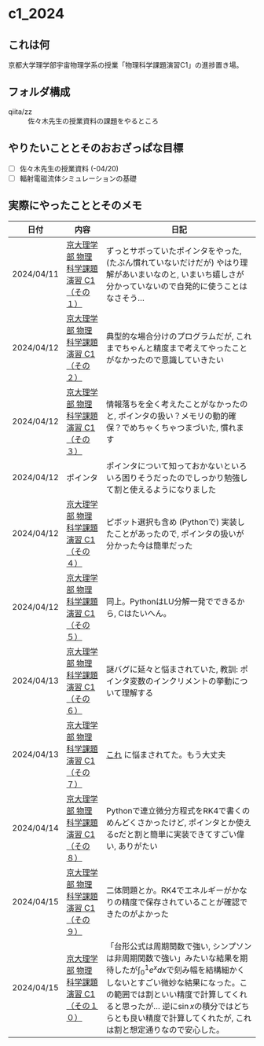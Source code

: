 # c1_2024

## これは何
京都大学理学部宇宙物理学系の授業「物理科学課題演習C1」の進捗置き場。

## フォルダ構成
<dl>
  <dt>qiita/zz</dt>
  <dd>佐々木先生の授業資料の課題をやるところ</dd>
</dl> 

## やりたいこととそのおおざっぱな目標
- [ ] 佐々木先生の授業資料 (-04/20)
- [ ] 輻射電磁流体シミュレーションの基礎

## 実際にやったこととそのメモ
| **日付**   | **内容** | **日記** |
|------------|----------|----------|
| 2024/04/11 | [京大理学部 物理科学課題演習 C1 （その１）](https://qiita.com/sasakitakanori/items/53510d320819ef0dcfab)   | ずっとサボっていたポインタをやった, (たぶん慣れていないだけだが) やはり理解があいまいなのと, いまいち嬉しさが分かっていないので自発的に使うことはなさそう… |
| 2024/04/12 | [京大理学部 物理科学課題演習 C1 （その２）](https://qiita.com/sasakitakanori/items/619760ce65460a3ed57e)   | 典型的な場合分けのプログラムだが, これまでちゃんと精度まで考えてやったことがなかったので意識していきたい  |
| 2024/04/12 | [京大理学部 物理科学課題演習 C1 （その３）](https://qiita.com/sasakitakanori/items/f4e85fc417cc377f61de)   | 情報落ちを全く考えたことがなかったのと, ポインタの扱い？メモリの動的確保？でめちゃくちゃつまづいた, 慣れます  |
| 2024/04/12 | ポインタ | ポインタについて知っておかないといろいろ困りそうだったのでしっかり勉強して割と使えるようになりました  |
| 2024/04/12 | [京大理学部 物理科学課題演習 C1 （その４）](https://qiita.com/sasakitakanori/items/a755414cfb221033bc9d)   | ピボット選択も含め (Pythonで) 実装したことがあったので, ポインタの扱いが分かった今は簡単だった  |
| 2024/04/12 | [京大理学部 物理科学課題演習 C1 （その５）](https://qiita.com/sasakitakanori/items/b1a0c54b6a566166d80e)   | 同上。PythonはLU分解一発でできるから, Cはたいへん。  |
| 2024/04/13 | [京大理学部 物理科学課題演習 C1 （その６）](https://qiita.com/sasakitakanori/items/732e31edf599e054caac)   | 謎バグに延々と悩まされていた, 教訓: ポインタ変数のインクリメントの挙動について理解する  |
| 2024/04/13 | [京大理学部 物理科学課題演習 C1 （その７）](https://qiita.com/sasakitakanori/items/ff85a44a473b0a88758e)   | [これ](https://qiita.com/nyan99/items/0ebb446028b069a1e9e4) に悩まされてた。もう大丈夫  |
| 2024/04/14 | [京大理学部 物理科学課題演習 C1 （その８）](https://qiita.com/sasakitakanori/items/ebaf980a1cd52cf0f634)   | Pythonで連立微分方程式をRK4で書くのめんどくさかったけど, ポインタとか使えるcだと割と簡単に実装できてすごい偉い, ありがたい  |
| 2024/04/15 | [京大理学部 物理科学課題演習 C1 （その９）](https://qiita.com/sasakitakanori/items/bc924f5ab5fa29105d59)   | 二体問題とか。RK4でエネルギーがかなりの精度で保存されていることが確認できたのがよかった  |
| 2024/04/15 | [京大理学部 物理科学課題演習 C1 （その１０）](https://qiita.com/sasakitakanori/items/a1831f65043d20190c93)   | 「台形公式は周期関数で強い, シンプソンは非周期関数で強い」みたいな結果を期待したが$\int_0^1 e^xdx$で刻み幅を結構細かくしないとすごい微妙な結果になった。この範囲では割といい精度で計算してくれると思ったが… 逆に$\sin x$の積分ではどちらとも良い精度で計算してくれたが, これは割と想定通りなので安心した。  |